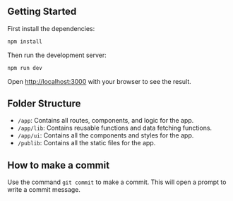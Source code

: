 ## Getting Started

First install the dependencies:

```bash
npm install
```

Then run the development server:

```bash
npm run dev
```

Open [http://localhost:3000](http://localhost:3000) with your browser to see the result.

## Folder Structure

- `/app`: Contains all routes, components, and logic for the app.
- `/app/lib`: Contains reusable functions and data fetching functions.
- `/app/ui`: Contains all the components and styles for the app.
- `/publib`: Contains all the static files for the app.

## How to make a commit

Use the command `git commit` to make a commit. This will open a prompt to write a commit message.
